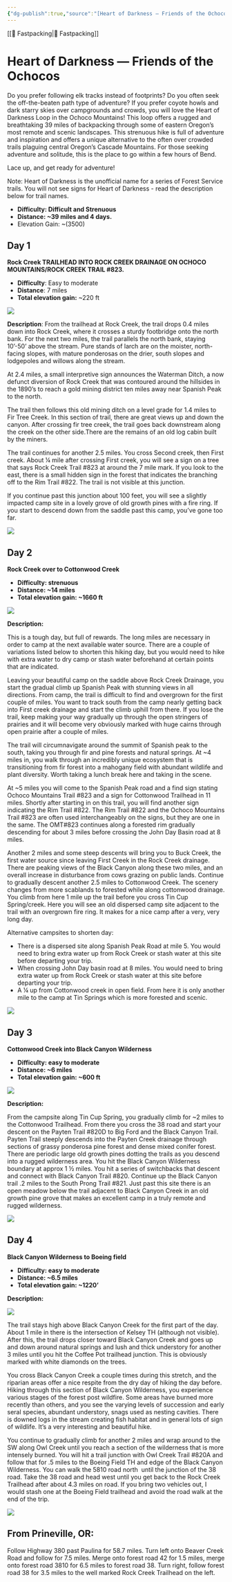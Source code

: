 ```yaml
---
{"dg-publish":true,"source":"[Heart of Darkness — Friends of the Ochocos](https://web.archive.org/web/20190811203916/http://www.friendsoftheochocos.org/heart-of-darkness)","clipped":"2022-05-26","map":"Fastpacking","context":"Personal","type":"Resource","topic":"Fastpacking","dateCreated":"2022-05-26","permalink":"/96-articles/heart-of-darkness-friends-of-the-ochocos/","dgPassFrontmatter":true}
---
```



[[📘 Fastpacking\|📘 Fastpacking]]

# Heart of Darkness — Friends of the Ochocos

Do you prefer following elk tracks instead of footprints? Do you often
seek the off-the-beaten path type of adventure? If you prefer coyote
howls and dark starry skies over campgrounds and crowds, you will love
the Heart of Darkness Loop in the Ochoco Mountains! This loop offers a
rugged and breathtaking 39 miles of backpacking through some of eastern
Oregon’s most remote and scenic landscapes. This strenuous hike is full
of adventure and inspiration and offers a unique alternative to the
often over crowded trails plaguing central Oregon’s Cascade Mountains.
For those seeking adventure and solitude, this is the place to go within
a few hours of Bend.

Lace up, and get ready for adventure!

Note: Heart of Darkness is the unofficial name for a series of Forest
Service trails. You will not see signs for Heart of Darkness - read the
description below for trail names.

- **Difficulty: Difficult and Strenuous**
- **Distance: ~39 miles and 4 days.**
- Elevation Gain: ~(3500)

## Day 1

**Rock Creek TRAILHEAD INTO ROCK CREEK DRAINAGE ON OCHOCO MOUNTAINS/ROCK CREEK TRAIL #823.**

- **Difficulty**: Easy to moderate                                    
- **Distance**: 7 miles
- **Total elevation gain:** ~220 ft

<img
src="https://web.archive.org/web/20190811203916/https://images.squarespace-cdn.com/content/v1/563d12f3e4b0a2c7d9edb90a/1503444422068-LYA1MCJJSL5CG25VQ7KY/ke17ZwdGBToddI8pDm48kDHPSfPanjkWqhH6pl6g5ph7gQa3H78H3Y0txjaiv_0fDoOvxcdMmMKkDsyUqMSsMWxHk725yiiHCCLfrh8O1z4YTzHvnKhyp6Da-NYroOW3ZGjoBKy3azqku80C789l0mwONMR1ELp49Lyc52iWr5dNb1QJw9casjKdtTg1_-y4jz4ptJBmI9gQmbjSQnNGng/IMG_20170715_135123.jpg" />

**Description**: From the trailhead at Rock Creek, the trail drops 0.4
miles down into Rock Creek, where it crosses a sturdy footbridge onto
the north bank. For the next two miles, the trail parallels the north
bank, staying 10’-50’ above the stream. Pure stands of larch are on the
moister, north-facing slopes, with mature ponderosas on the drier, south
slopes and lodgepoles and willows along the stream.

At 2.4 miles, a small interpretive sign announces the Waterman Ditch, a
now defunct diversion of Rock Creek that was contoured around the
hillsides in the 1890’s to reach a gold mining district ten miles away
near Spanish Peak to the north.

The trail then follows this old mining ditch on a level grade for 1.4
miles to Fir Tree Creek. In this section of trail, there are great views
up and down the canyon. After crossing fir tree creek, the trail goes
back downstream along the creek on the other side.There are the remains
of an old log cabin built by the miners.

The trail continues for another 2.5 miles. You cross Second creek, then
First creek. About ¼ mile after crossing First creek, you will see a
sign on a tree that says Rock Creek Trail \#823 at around the 7 mile
mark. If you look to the east, there is a small hidden sign in the
forest that indicates the branching off to the Rim Trail \#822. The
trail is not visible at this junction.  

If you continue past this junction about 100 feet, you will see a
slightly impacted camp site in a lovely grove of old growth pines with a
fire ring. If you start to descend down from the saddle past this camp,
you’ve gone too far.

<img
src="https://web.archive.org/web/20190811203916/https://images.squarespace-cdn.com/content/v1/563d12f3e4b0a2c7d9edb90a/1503444553348-P935KJH8T86RG7WH68IF/ke17ZwdGBToddI8pDm48kDHPSfPanjkWqhH6pl6g5ph7gQa3H78H3Y0txjaiv_0fDoOvxcdMmMKkDsyUqMSsMWxHk725yiiHCCLfrh8O1z4YTzHvnKhyp6Da-NYroOW3ZGjoBKy3azqku80C789l0mwONMR1ELp49Lyc52iWr5dNb1QJw9casjKdtTg1_-y4jz4ptJBmI9gQmbjSQnNGng/IMG_5274.jpg" />

## Day 2

**Rock Creek over to Cottonwood Creek**

- **Difficulty: strenuous**
- **Distance: ~14 miles**
- **Total elevation gain: ~1660 ft**

<img
src="https://web.archive.org/web/20190811203916/https://images.squarespace-cdn.com/content/v1/563d12f3e4b0a2c7d9edb90a/1503445006857-9QBHNIC9JKGUDMBH3WSU/ke17ZwdGBToddI8pDm48kDHPSfPanjkWqhH6pl6g5ph7gQa3H78H3Y0txjaiv_0fDoOvxcdMmMKkDsyUqMSsMWxHk725yiiHCCLfrh8O1z4YTzHvnKhyp6Da-NYroOW3ZGjoBKy3azqku80C789l0mwONMR1ELp49Lyc52iWr5dNb1QJw9casjKdtTg1_-y4jz4ptJBmI9gQmbjSQnNGng/P1030583.jpg" />

**Description:**

This is a tough day, but full of rewards. The long miles are necessary
in order to camp at the next available water source. There are a couple
of variations listed below to shorten this hiking day, but you would
need to hike with extra water to dry camp or stash water beforehand at
certain points that are indicated.

Leaving your beautiful camp on the saddle above Rock Creek Drainage, you
start the gradual climb up Spanish Peak with stunning views in all
directions. From camp, the trail is difficult to find and overgrown for
the first couple of miles. You want to track south from the camp nearly
getting back into First creek drainage and start the climb uphill from
there. If you lose the trail, keep making your way gradually up through
the open stringers of prairies and it will become very obviously marked
with huge cairns through open prairie after a couple of miles.

The trail will circumnavigate around the summit of Spanish peak to the
south, taking you through fir and pine forests and natural springs. At
~4 miles in, you walk through an incredibly unique ecosystem that is
transitioning from fir forest into a mahogany field with abundant
wildlife and plant diversity. Worth taking a lunch break here and taking
in the scene.  

At ~5 miles you will come to the Spanish Peak road and a find sign
stating Ochoco Mountains Trail \#823 and a sign for Cottonwood Trailhead
in 11 miles. Shortly after starting in on this trail, you will find
another sign indicating the Rim Trail \#822. The Rim Trail \#822 and the
Ochoco Mountains Trail \#823 are often used interchangeably on the
signs, but they are one in the same. The OMT#823 continues along a
forested rim gradually descending for about 3 miles before crossing the
John Day Basin road at 8 miles.

Another 2 miles and some steep descents will bring you to Buck Creek,
the first water source since leaving First Creek in the Rock Creek
drainage. There are peaking views of the Black Canyon along these two
miles, and an overall increase in disturbance from cows grazing on
public lands. Continue to gradually descent another 2.5 miles to
Cottonwood Creek. The scenery changes from more scablands to forested
while along cottonwood drainage. You climb from here 1 mile up the trail
before you cross Tin Cup Spring/creek. Here you will see an old
dispersed camp site adjacent to the trail with an overgrown fire ring.
It makes for a nice camp after a very, very long day.

Alternative campsites to shorten day:

-   There is a dispersed site along Spanish Peak Road at mile 5. You
    would need to bring extra water up from Rock Creek or stash water at
    this site before departing your trip.
-   When crossing John Day basin road at 8 miles. You would need to
    bring extra water up from Rock Creek or stash water at this site
    before departing your trip.
-   A ¼ up from Cottonwood creek in open field. From here it is only
    another mile to the camp at Tin Springs which is more forested and
    scenic.  

<img
src="https://web.archive.org/web/20190811203916/https://images.squarespace-cdn.com/content/v1/563d12f3e4b0a2c7d9edb90a/1503445175097-85DI4OTXQKGFI0VKQ5JG/ke17ZwdGBToddI8pDm48kDHPSfPanjkWqhH6pl6g5ph7gQa3H78H3Y0txjaiv_0fDoOvxcdMmMKkDsyUqMSsMWxHk725yiiHCCLfrh8O1z4YTzHvnKhyp6Da-NYroOW3ZGjoBKy3azqku80C789l0mwONMR1ELp49Lyc52iWr5dNb1QJw9casjKdtTg1_-y4jz4ptJBmI9gQmbjSQnNGng/P1030607+%281%29.jpg" />

## Day 3

**Cottonwood Creek into Black Canyon Wilderness**

- **Difficulty: easy to moderate**
- **Distance: ~6 miles**
- **Total elevation gain: ~600 ft**

<img
src="https://web.archive.org/web/20190811203916/https://images.squarespace-cdn.com/content/v1/563d12f3e4b0a2c7d9edb90a/1503445477288-OSLVTJWAFRFV0YAZVGAC/ke17ZwdGBToddI8pDm48kDHPSfPanjkWqhH6pl6g5ph7gQa3H78H3Y0txjaiv_0fDoOvxcdMmMKkDsyUqMSsMWxHk725yiiHCCLfrh8O1z4YTzHvnKhyp6Da-NYroOW3ZGjoBKy3azqku80C789l0mwONMR1ELp49Lyc52iWr5dNb1QJw9casjKdtTg1_-y4jz4ptJBmI9gQmbjSQnNGng/P1030633.jpg" />

**Description:**

From the campsite along Tin Cup Spring, you gradually climb for ~2 miles
to the Cottonwood Trailhead. From there you cross the 38 road and start
your descent on the Payten Trail \#820D to Big Ford and the Black Canyon
Trail. Payten Trail steeply descends into the Payten Creek drainage
through sections of grassy ponderosa pine forest and dense mixed conifer
forest. There are periodic large old growth pines dotting the trails as
you descend into a rugged wilderness area. You hit the Black Canyon
Wilderness boundary at approx 1 ½ miles. You hit a series of switchbacks
that descent and connect with Black Canyon Trail #820. Continue up the
Black Canyon trail .2 miles to the South Prong Trail #821. Just past
this site there is an open meadow below the trail adjacent to Black
Canyon Creek in an old growth pine grove that makes an excellent camp in
a truly remote and rugged wilderness.

<img
src="https://web.archive.org/web/20190811203916/https://images.squarespace-cdn.com/content/v1/563d12f3e4b0a2c7d9edb90a/1503445629255-NH6RYWPFTO7H71DA8ZDT/ke17ZwdGBToddI8pDm48kDuOlD473859Xi5WhtTMpIYUqsxRUqqbr1mOJYKfIPR7LoDQ9mXPOjoJoqy81S2I8N_N4V1vUb5AoIIIbLZhVYy7Mythp_T-mtop-vrsUOmeInPi9iDjx9w8K4ZfjXt2dpFg-fgsgAc18WlbxQoH6sc1fwcAR4w3_jUd2-0AOen_W07ycm2Trb21kYhaLJjddA/P1030635.jpg" />

## Day 4

**Black Canyon Wilderness to Boeing field**

- **Difficulty: easy to moderate**
- **Distance: ~6.5 miles**
- **Total elevation gain: ~1220’**

**Description:**

<img
src="https://web.archive.org/web/20190811203916/https://images.squarespace-cdn.com/content/v1/563d12f3e4b0a2c7d9edb90a/1503445998798-ZDDKGTNX6RFEXPSEG5W1/ke17ZwdGBToddI8pDm48kDHPSfPanjkWqhH6pl6g5ph7gQa3H78H3Y0txjaiv_0fDoOvxcdMmMKkDsyUqMSsMWxHk725yiiHCCLfrh8O1z4YTzHvnKhyp6Da-NYroOW3ZGjoBKy3azqku80C789l0mwONMR1ELp49Lyc52iWr5dNb1QJw9casjKdtTg1_-y4jz4ptJBmI9gQmbjSQnNGng/P1030603.jpg" />

The trail stays high above Black Canyon Creek for the first part of the
day. About 1 mile in there is the intersection of Kelsey TH (although
not visible). After this, the trail drops closer toward Black Canyon
Creek and goes up and down around natural springs and lush and thick
understory for another 3 miles until you hit the Coffee Pot trailhead
junction. This is obviously marked with white diamonds on the trees.

You cross Black Canyon Creek a couple times during this stretch, and the
riparian areas offer a nice respite from the dry day of hiking the day
before. Hiking through this section of Black Canyon Wilderness, you
experience various stages of the forest post wildfire. Some areas have
burned more recently than others, and you see the varying levels of
succession and early seral species, abundant understory, snags used as
nesting cavities. There is downed logs in the stream creating fish
habitat and in general lots of sign of wildlife. It’s a very interesting
and beautiful hike.

You continue to gradually climb for another 2 miles and wrap around to
the SW along Owl Creek until you reach a section of the wilderness that
is more intensely burned. You will hit a trail junction with Owl Creek
Trail \#820A and follow that for .5 miles to the Boeing Field TH and
edge of the Black Canyon Wilderness. You can walk the 5810 road north
 until the junction of the 38 road. Take the 38 road and head west until
you get back to the Rock Creek Trailhead after about 4.3 miles on road.
If you bring two vehicles out, I would stash one at the Boeing Field
trailhead and avoid the road walk at the end of the trip.

<img
src="https://web.archive.org/web/20190811203916/https://images.squarespace-cdn.com/content/v1/563d12f3e4b0a2c7d9edb90a/1503446038301-X07HUXB8OIVVS362TNKU/ke17ZwdGBToddI8pDm48kDHPSfPanjkWqhH6pl6g5ph7gQa3H78H3Y0txjaiv_0fDoOvxcdMmMKkDsyUqMSsMWxHk725yiiHCCLfrh8O1z4YTzHvnKhyp6Da-NYroOW3ZGjoBKy3azqku80C789l0mwONMR1ELp49Lyc52iWr5dNb1QJw9casjKdtTg1_-y4jz4ptJBmI9gQmbjSQnNGng/P1030655.jpg" />

## **From Prineville, OR:**

Follow Highway 380 past Paulina for 58.7 miles. Turn left onto Beaver
Creek Road and follow for 7.5 miles. Merge onto forest road 42 for 1.5
miles, merge onto forest road 3810 for 6.5 miles to forest road 38. Turn
right, follow forest road 38 for 3.5 miles to the well marked Rock Creek
Trailhead on the left.
